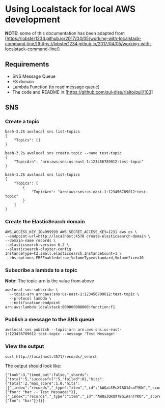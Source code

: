 # Using Localstack for local AWS development

**NOTE:** some of this documentation has been adapted from [https://lobster1234.github.io/2017/04/05/working-with-localstack-command-line/](https://lobster1234.github.io/2017/04/05/working-with-localstack-command-line/)

## Requirements

* SNS Message Queue
* ES domain
* Lambda Function (to read message queue)
* The code and README in [https://github.com/sul-dlss/rialto/pull/103]

## SNS
### Create a topic

```
bash-3.2$ awslocal sns list-topics
{
    "Topics": []
}

bash-3.2$ awslocal sns create-topic --name test-topic
{
    "TopicArn": "arn:aws:sns:us-east-1:123456789012:test-topic"
}

bash-3.2$ awslocal sns list-topics
{
    "Topics": [
        {
            "TopicArn": "arn:aws:sns:us-east-1:123456789012:test-topic"
        }
    ]
}
```

### Create the ElasticSearch domain
```
AWS_ACCESS_KEY_ID=999999 AWS_SECRET_ACCESS_KEY=1231 aws es \
--endpoint-url=http://localhost:4578 create-elasticsearch-domain \
--domain-name records \
--elasticsearch-version 6.2 \
--elasticsearch-cluster-config InstanceType=t2.small.elasticsearch,InstanceCount=1 \
--ebs-options EBSEnabled=true,VolumeType=standard,VolumeSize=10
```

### Subscribe a lambda to a topic

**Note:** The topic-arn is the value from above

```
awslocal sns subscribe \
  --topic-arn arn:aws:sns:us-east-1:123456789012:test-topic \
  --protocol lambda \
  --notification-endpoint arn:aws:lambda:localstack:000000000000:function:f1
```

### Publish a message to the SNS queue
```
awslocal sns publish --topic-arn arn:aws:sns:us-east-1:123456789012:test-topic --message 'Test Message!'
```

### View the output
```
curl http://localhost:4571/records/_search
```

The output should look like:
```
{"took":3,"timed_out":false,"_shards":{"total":5,"successful":5,"failed":0},"hits":{"total":2,"max_score":1.0,"hits":[{"_index":"records","_type":"item","_id":"AWQaLSPcX7BG1AsnTYKW","_score":1.0,"_source":{"foo": "bar -- Test Message!"}},{"_index":"records","_type":"item","_id":"AWQaJQRQX7BG1AsnTYKU","_score":1.0,"_source":{"foo": "bar"}}]}}
```